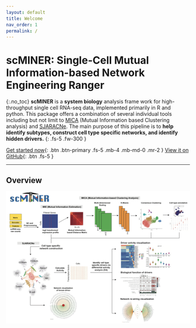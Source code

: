 ```yaml
---
layout: default
title: Welcome
nav_order: 1
permalink: /
---
```



# scMINER: Single-Cell Mutual Information-based Network Engineering Ranger


{:.no_toc}
**scMINER** is a **system biology** analysis frame work for high-throughput single cell RNA-seq data, implemented primarily in R and python. This package offers a combination of several individual tools including but not limit to [MICA](https://github.com/jyyulab/MICA) (Mutual Information based Clustering analysis) and [SJARACNe](https://github.com/jyyulab/SJARACNe). The main purpose of this pipeline is to **help identify subtypes, construct cell type specific networks, and identify hidden drivers.** 
{: .fs-5 .fw-300 }

[Get started now](#getting-started){: .btn .btn-primary .fs-5 .mb-4 .mb-md-0 .mr-2 } [View it on GitHub](https://github.com/jyyulab/scMINER){: .btn .fs-5 }

---

## Overview

<img src="docs/plots/scMINER_Overview.png" alt="drawing" width="700"/> 


